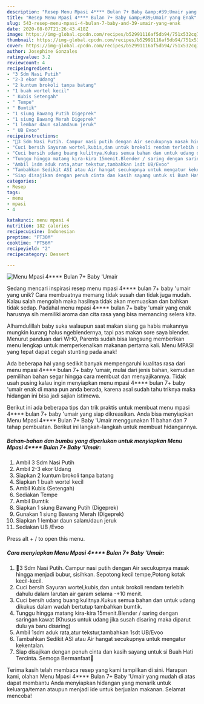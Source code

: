 ```yaml
---
description: "Resep Menu Mpasi 4**** Bulan 7+ Baby &amp;#39;Umair yang Enak"
title: "Resep Menu Mpasi 4**** Bulan 7+ Baby &amp;#39;Umair yang Enak"
slug: 543-resep-menu-mpasi-4-bulan-7-baby-and-39-umair-yang-enak
date: 2020-08-07T21:26:43.418Z
image: https://img-global.cpcdn.com/recipes/b52991116af5db94/751x532cq70/menu-mpasi-4-bulan-7-baby-umair-foto-resep-utama.jpg
thumbnail: https://img-global.cpcdn.com/recipes/b52991116af5db94/751x532cq70/menu-mpasi-4-bulan-7-baby-umair-foto-resep-utama.jpg
cover: https://img-global.cpcdn.com/recipes/b52991116af5db94/751x532cq70/menu-mpasi-4-bulan-7-baby-umair-foto-resep-utama.jpg
author: Josephine Gonzales
ratingvalue: 3.2
reviewcount: 4
recipeingredient:
- "3 Sdm Nasi Putih"
- "2-3 ekor Udang"
- "2 kuntum brokoli tanpa batang"
- "1 buah wortel kecil"
- " Kubis Setengah"
- " Tempe"
- " Bumtik"
- "1 siung Bawang Putih Digeprek"
- "1 siung Bawang Merah Digeprek"
- "1 lembar daun salamdaun jeruk"
- " UB Evoo"
recipeinstructions:
- "🍚3 Sdm Nasi Putih. Campur nasi putih dengan Air secukupnya masak hingga menjadi bubur, sisihkan. Sepotong kecil tempe,Potong kotak kecil-kecil."
- "Cuci bersih Sayuran wortel,kubis,dan untuk brokoli rendam terlebih dahulu dalam larutan air garam selama -+10 menit."
- "Cuci bersih udang buang kulitnya.Kukus semua bahan dan untuk udang dikukus dalam wadah bertutup tambahkan bumtik."
- "Tunggu hingga matang kira-kira 15menit.Blender / saring dengan saringan kawat (Khusus untuk udang jika susah disaring maka diparut dulu ya baru disaring)"
- "Ambil 1sdm aduk rata,atur tekstur,tambahkan 1sdt UB/Evoo"
- "Tambahkan Sedikit ASI atau Air hangat secukupnya untuk mengatur kekentalan."
- "Siap disajikan dengan penuh cinta dan kasih sayang untuk si Buah Hati Tercinta. Semoga Bermanfaat💐"
categories:
- Resep
tags:
- menu
- mpasi
- 4

katakunci: menu mpasi 4 
nutrition: 182 calories
recipecuisine: Indonesian
preptime: "PT30M"
cooktime: "PT56M"
recipeyield: "2"
recipecategory: Dessert

---
```



![Menu Mpasi 4**** Bulan 7+ Baby &#39;Umair](https://img-global.cpcdn.com/recipes/b52991116af5db94/751x532cq70/menu-mpasi-4-bulan-7-baby-umair-foto-resep-utama.jpg)

Sedang mencari inspirasi resep menu mpasi 4**** bulan 7+ baby &#39;umair yang unik? Cara membuatnya memang tidak susah dan tidak juga mudah. Kalau salah mengolah maka hasilnya tidak akan memuaskan dan bahkan tidak sedap. Padahal menu mpasi 4**** bulan 7+ baby &#39;umair yang enak harusnya sih memiliki aroma dan cita rasa yang bisa memancing selera kita.

Alhamdulillah baby suka walaupun saat makan siang ga habis makannya mungkin kurang halus ngeblendernya, tapi pas makan sore saya blender. Menurut panduan dari WHO, Parents sudah bisa langsung memberikan menu lengkap untuk memperkenalkan makanan pertama kali. Menu MPASI yang tepat dapat cegah stunting pada anak!

Ada beberapa hal yang sedikit banyak mempengaruhi kualitas rasa dari menu mpasi 4**** bulan 7+ baby &#39;umair, mulai dari jenis bahan, kemudian pemilihan bahan segar hingga cara membuat dan menyajikannya. Tidak usah pusing kalau ingin menyiapkan menu mpasi 4**** bulan 7+ baby &#39;umair enak di mana pun anda berada, karena asal sudah tahu triknya maka hidangan ini bisa jadi sajian istimewa.


Berikut ini ada beberapa tips dan trik praktis untuk membuat menu mpasi 4**** bulan 7+ baby &#39;umair yang siap dikreasikan. Anda bisa menyiapkan Menu Mpasi 4**** Bulan 7+ Baby &#39;Umair menggunakan 11 bahan dan 7 tahap pembuatan. Berikut ini langkah-langkah untuk membuat hidangannya.

<!--inarticleads1-->

##### Bahan-bahan dan bumbu yang diperlukan untuk menyiapkan Menu Mpasi 4**** Bulan 7+ Baby &#39;Umair:

1. Ambil 3 Sdm Nasi Putih
1. Ambil 2-3 ekor Udang
1. Siapkan 2 kuntum brokoli tanpa batang
1. Siapkan 1 buah wortel kecil
1. Ambil  Kubis (Setengah)
1. Sediakan  Tempe
1. Ambil  Bumtik
1. Siapkan 1 siung Bawang Putih (Digeprek)
1. Gunakan 1 siung Bawang Merah (Digeprek)
1. Siapkan 1 lembar daun salam/daun jeruk
1. Sediakan  UB /Evoo


Press alt + / to open this menu. 

<!--inarticleads2-->

##### Cara menyiapkan Menu Mpasi 4**** Bulan 7+ Baby &#39;Umair:

1. 🍚3 Sdm Nasi Putih. Campur nasi putih dengan Air secukupnya masak hingga menjadi bubur, sisihkan. Sepotong kecil tempe,Potong kotak kecil-kecil.
1. Cuci bersih Sayuran wortel,kubis,dan untuk brokoli rendam terlebih dahulu dalam larutan air garam selama -+10 menit.
1. Cuci bersih udang buang kulitnya.Kukus semua bahan dan untuk udang dikukus dalam wadah bertutup tambahkan bumtik.
1. Tunggu hingga matang kira-kira 15menit.Blender / saring dengan saringan kawat (Khusus untuk udang jika susah disaring maka diparut dulu ya baru disaring)
1. Ambil 1sdm aduk rata,atur tekstur,tambahkan 1sdt UB/Evoo
1. Tambahkan Sedikit ASI atau Air hangat secukupnya untuk mengatur kekentalan.
1. Siap disajikan dengan penuh cinta dan kasih sayang untuk si Buah Hati Tercinta. Semoga Bermanfaat💐




Terima kasih telah membaca resep yang kami tampilkan di sini. Harapan kami, olahan Menu Mpasi 4**** Bulan 7+ Baby &#39;Umair yang mudah di atas dapat membantu Anda menyiapkan hidangan yang menarik untuk keluarga/teman ataupun menjadi ide untuk berjualan makanan. Selamat mencoba!
